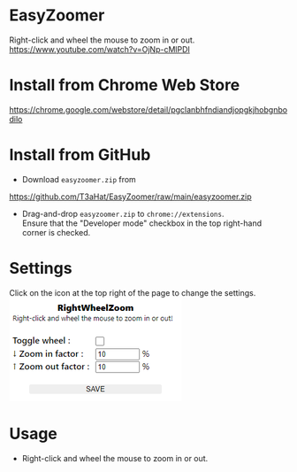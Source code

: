 # EasyZoomer

Right-click and wheel the mouse to zoom in or out.  
https://www.youtube.com/watch?v=OjNp-cMlPDI

# Install from Chrome Web Store

https://chrome.google.com/webstore/detail/pgclanbhfndiandjopgkjhobgnbodilo

# Install from GitHub

- Download `easyzoomer.zip` from

https://github.com/T3aHat/EasyZoomer/raw/main/easyzoomer.zip

- Drag-and-drop `easyzoomer.zip` to `chrome://extensions`.  
  Ensure that the "Developer mode" checkbox in the top right-hand corner is checked.

# Settings

Click on the icon at the top right of the page to change the settings.  
![rwzoom.png](https://github.com/T3aHat/EasyZoomer/raw/main/images/rwzoom.png)

# Usage

- Right-click and wheel the mouse to zoom in or out.
